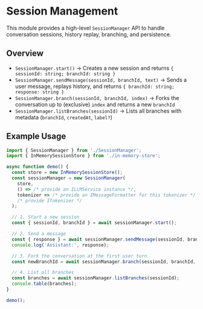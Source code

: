 # Session Management

This module provides a high-level `SessionManager` API to handle conversation sessions, history replay, branching, and persistence.

## Overview

- `SessionManager.start()` → Creates a new session and returns `{ sessionId: string; branchId: string }`
- `SessionManager.sendMessage(sessionId, branchId, text)` → Sends a user message, replays history, and returns `{ branchId: string; response: string }`
- `SessionManager.branch(sessionId, branchId, index)` → Forks the conversation up to (exclusive) `index` and returns a new `branchId`
- `SessionManager.listBranches(sessionId)` → Lists all branches with metadata (`branchId`, `createdAt`, `label?`)

## Example Usage

```ts
import { SessionManager } from './SessionManager';
import { InMemorySessionStore } from './in-memory-store';

async function demo() {
  const store = new InMemorySessionStore();
  const sessionManager = new SessionManager(
    store,
    () => /* provide an ILLMService instance */,
    tokenizer => /* provide an IMessageFormatter for this tokenizer */,
    /* provide ITokenizer */
  );

  // 1. Start a new session
  const { sessionId, branchId } = await sessionManager.start();

  // 2. Send a message
  const { response } = await sessionManager.sendMessage(sessionId, branchId, 'Hello, world!');
  console.log('Assistant:', response);

  // 3. Fork the conversation at the first user turn
  const newBranchId = await sessionManager.branch(sessionId, branchId, 1);

  // 4. List all branches
  const branches = await sessionManager.listBranches(sessionId);
  console.table(branches);
}

demo();
``` 